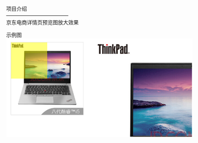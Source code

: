 项目介绍  
————————————  
京东电商详情页预览图放大效果  
  
示例图  
![image](https://github.com/mesaageloading/MyProject/blob/master/%E6%94%BE%E5%A4%A7%E9%95%9C/%E7%A4%BA%E4%BE%8B%E5%9B%BE.png?raw=true
)
